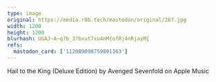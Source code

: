```yaml
---
type: image
original: https://media.r0b.tech/mastodon/original/267.jpg
width: 1200
height: 1200
blurhash: UGAJ~A~q?b_3?bxut7xu4nM{ofRj4nRjayM{
refs:
  mastodon_card: ['112089098759801163']
---
```


Hail to the King (Deluxe Edition) by Avenged Sevenfold on Apple Music
